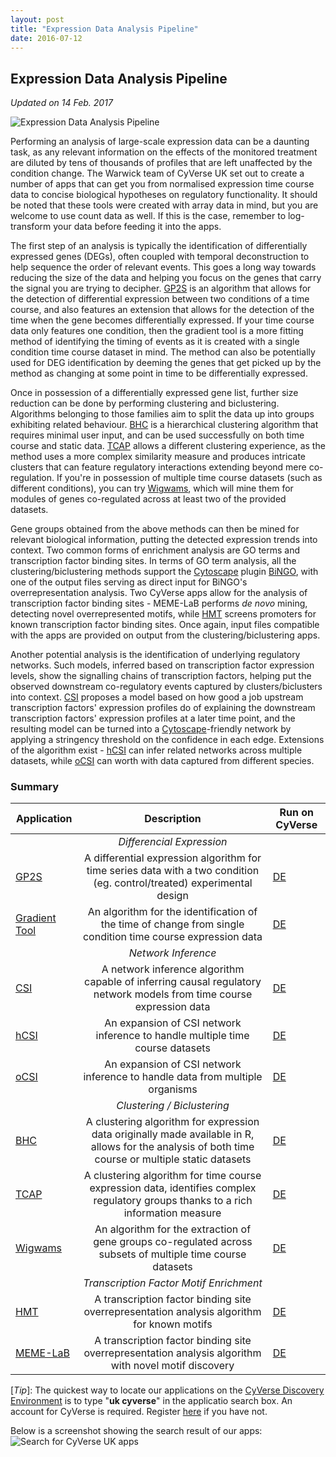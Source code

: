 ```yaml
---
layout: post
title: "Expression Data Analysis Pipeline"
date: 2016-07-12
---
```


## Expression Data Analysis Pipeline

*Updated on 14 Feb. 2017*

![Expression Data Analysis Pipeline](https://cyversewarwick.github.io/images/Expression_Data_Analysis_Pipeline.png)

Performing an analysis of large-scale expression data can be a daunting task, as any relevant information on the effects of the monitored treatment are diluted by tens of thousands of profiles that are left unaffected by the condition change. The Warwick team of CyVerse UK set out to create a number of apps that can get you from normalised expression time course data to concise biological hypotheses on regulatory functionality. It should be noted that these tools were created with array data in mind, but you are welcome to use count data as well. If this is the case, remember to log-transform your data before feeding it into the apps.

The first step of an analysis is typically the identification of differentially expressed genes (DEGs), often coupled with temporal deconstruction to help sequence the order of relevant events. This goes a long way towards reducing the size of the data and helping you focus on the genes that carry the signal you are trying to decipher. [GP2S](http://cyverseuk.org/applications/gaussian-process-two-sample-gp2s-test-of-differential-expression/) is an algorithm that allows for the detection of differential expression between two conditions of a time course, and also features an extension that allows for the detection of the time when the gene becomes differentially expressed. If your time course data only features one condition, then the gradient tool is a more fitting method of identifying the timing of events as it is created with a single condition time course dataset in mind. The method can also be potentially used for DEG identification by deeming the genes that get picked up by the method as changing at some point in time to be differentially expressed.

Once in possession of a differentially expressed gene list, further size reduction can be done by performing clustering and biclustering. Algorithms belonging to those families aim to split the data up into groups exhibiting related behaviour. [BHC](http://cyverseuk.org/applications/bayesian-hierarchical-clustering-bhc/) is a hierarchical clustering algorithm that requires minimal user input, and can be used successfully on both time course and static data. [TCAP](http://cyverseuk.org/applications/temporal-clustering-by-affinity-propagation-tcap/) allows a different clustering experience, as the method uses a more complex similarity measure and produces intricate clusters that can feature regulatory interactions extending beyond mere co-regulation. If you're in possession of multiple time course datasets (such as different conditions), you can try [Wigwams](http://cyverseuk.org/applications/wigwams/), which will mine them for modules of genes co-regulated across at least two of the provided datasets.

Gene groups obtained from the above methods can then be mined for relevant biological information, putting the detected expression trends into context. Two common forms of enrichment analysis are GO terms and transcription factor binding sites. In terms of GO term analysis, all the clustering/biclustering methods support the [Cytoscape](http://www.cytoscape.org/) plugin [BiNGO](http://apps.cytoscape.org/apps/bingo), with one of the output files serving as direct input for BiNGO's overrepresentation analysis. Two CyVerse apps allow for the analysis of transcription factor binding sites - MEME-LaB performs *de novo* mining, detecting novel overrepresented motifs, while [HMT](http://cyverseuk.org/applications/hypergeometric-motif-test-hmt/) screens promoters for known transcription factor binding sites. Once again, input files compatible with the apps are provided on output from the clustering/biclustering apps.


Another potential analysis is the identification of underlying regulatory networks. Such models, inferred based on transcription factor expression levels, show the signalling chains of transcription factors, helping put the observed downstream co-regulatory events captured by clusters/biclusters into context. [CSI](http://cyverseuk.org/applications/causal-structure-inference-csi/) proposes a model based on how good a job upstream transcription factors' expression profiles do of explaining the downstream transcription factors' expression profiles at a later time point, and the resulting model can be turned into a [Cytoscape](http://www.cytoscape.org/)-friendly network by applying a stringency threshold on the confidence in each edge. Extensions of the algorithm exist - [hCSI](http://cyverseuk.org/applications/hierarchical-causal-structure-inference-hcsi/) can infer related networks across multiple datasets, while [oCSI](http://cyverseuk.org/applications/orthologous-causal-structure-identification-ocsi/) can worth with data captured from different species.

### Summary

| Application | Description | Run on CyVerse |
| --- | :---: | --- |
|  | *Differencial Expression* |  |
| [GP2S](https://github.com/cyversewarwick/gp2s) | A differential expression algorithm for time series data with a two condition (eg. control/treated) experimental design | [DE](https://de.cyverse.org/de/?type=apps&app-id=655a8432-7432-11e6-a6f8-0242ac120003) |
| [Gradient Tool](https://github.com/cyversewarwick/gradienttool) | An algorithm for the identification of the time of change from single condition time course expression data | [DE](https://de.cyverse.org/de/?type=apps&app-id=11d9f454-78d4-11e6-9314-0242ac120003) |
|  | *Network Inference* |  |
| [CSI](https://github.com/cyversewarwick/csi) | A network inference algorithm capable of inferring causal regulatory network models from time course expression data | [DE](https://de.cyverse.org/de/?type=apps&app-id=12659e20-1c39-11e6-8842-0242ac120003) |
| [hCSI](https://github.com/cyversewarwick/hcsi) | An expansion of CSI network inference to handle multiple time course datasets | [DE](https://de.cyverse.org/de/?type=apps&app-id=ae88f3b0-1c3e-11e6-b0d6-0242ac120003) |
| [oCSI](https://github.com/cyversewarwick/ocsi) | An expansion of CSI network inference to handle data from multiple organisms | [DE](https://de.cyverse.org/de/?type=apps&app-id=429173d2-1c46-11e6-aaba-0242ac120003) |
|  | *Clustering / Biclustering* |  |
| [BHC](https://github.com/cyversewarwick/bhc) | A clustering algorithm for expression data originally made available in R, allows for the analysis of both time course or multiple static datasets | [DE](https://de.cyverse.org/de/?type=apps&app-id=1e03e32e-4e87-11e6-bd1d-0242ac120003) |
| [TCAP](https://github.com/cyversewarwick/tcap) | A clustering algorithm for time course expression data, identifies complex regulatory groups thanks to a rich information measure | [DE](https://de.cyverse.org/de/?type=apps&app-id=d874c350-ad90-11e6-a854-0242ac120003) |
| [Wigwams](https://github.com/cyversewarwick/wigwams) | An algorithm for the extraction of gene groups co-regulated across subsets of multiple time course datasets | [DE](https://de.cyverse.org/de/?type=apps&app-id=d5d04224-1cf8-11e6-81c4-0242ac120003) |
|  | *Transcription Factor Motif Enrichment* |  |
| [HMT](https://github.com/cyversewarwick/hmt) | A transcription factor binding site overrepresentation analysis algorithm for known motifs | [DE](https://de.cyverse.org/de/?type=apps&app-id=818d8ce0-5e4c-11e6-ac0d-0242ac120003) |
| [MEME-LaB](https://github.com/cyversewarwick/meme_lab) | A transcription factor binding site overrepresentation analysis algorithm with novel motif discovery | [DE](https://de.cyverse.org/de/?type=apps&app-id=b781fc48-8edd-11e6-b4ab-0242ac120003) |

[*Tip*]: The quickest way to locate our applications on the [CyVerse Discovery Environment](https://de.cyverse.org/) is to type "**uk cyverse**" in the applicatio search box. An account for CyVerse is required. Register [here](https://user.cyverse.org/) if you have not.

Below is a screenshot showing the search result of our apps:
![Search for CyVerse UK apps](https://cyversewarwick.github.io/images/Search_Apps.png)
